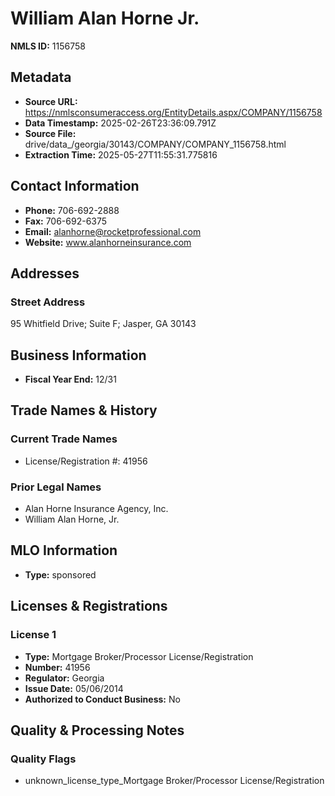 # William Alan Horne Jr.

**NMLS ID:** 1156758

## Metadata
- **Source URL:** https://nmlsconsumeraccess.org/EntityDetails.aspx/COMPANY/1156758
- **Data Timestamp:** 2025-02-26T23:36:09.791Z
- **Source File:** drive/data_/georgia/30143/COMPANY/COMPANY_1156758.html
- **Extraction Time:** 2025-05-27T11:55:31.775816

## Contact Information
- **Phone:** 706-692-2888
- **Fax:** 706-692-6375
- **Email:** alanhorne@rocketprofessional.com
- **Website:** www.alanhorneinsurance.com

## Addresses
### Street Address
95 Whitfield Drive; Suite F; Jasper, GA 30143

## Business Information
- **Fiscal Year End:** 12/31

## Trade Names & History
### Current Trade Names
- License/Registration #: 41956

### Prior Legal Names
- Alan Horne Insurance Agency, Inc.
- William Alan Horne, Jr.

## MLO Information
- **Type:** sponsored

## Licenses & Registrations

### License 1
- **Type:** Mortgage Broker/Processor License/Registration
- **Number:** 41956
- **Regulator:** Georgia
- **Issue Date:** 05/06/2014
- **Authorized to Conduct Business:** No

## Quality & Processing Notes
### Quality Flags
- unknown_license_type_Mortgage Broker/Processor License/Registration
